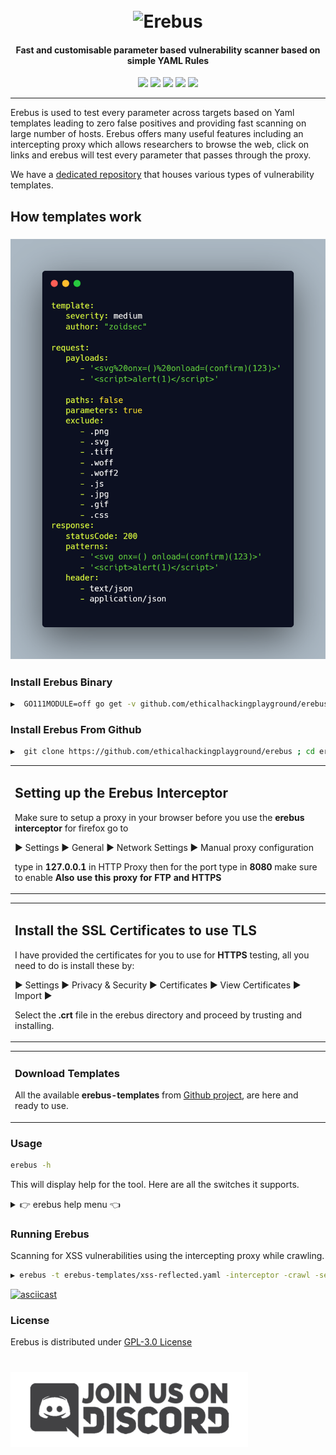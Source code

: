 <h1 align="center">
  <br>
<img src="https://images-wixmp-ed30a86b8c4ca887773594c2.wixmp.com/f/d06120c6-10fa-49a6-8e5a-6de6024c71b5/ddaf69q-cbe86b59-8049-40b6-96ca-bb1929a0b073.gif?token=eyJ0eXAiOiJKV1QiLCJhbGciOiJIUzI1NiJ9.eyJzdWIiOiJ1cm46YXBwOjdlMGQxODg5ODIyNjQzNzNhNWYwZDQxNWVhMGQyNmUwIiwiaXNzIjoidXJuOmFwcDo3ZTBkMTg4OTgyMjY0MzczYTVmMGQ0MTVlYTBkMjZlMCIsIm9iaiI6W1t7InBhdGgiOiJcL2ZcL2QwNjEyMGM2LTEwZmEtNDlhNi04ZTVhLTZkZTYwMjRjNzFiNVwvZGRhZjY5cS1jYmU4NmI1OS04MDQ5LTQwYjYtOTZjYS1iYjE5MjlhMGIwNzMuZ2lmIn1dXSwiYXVkIjpbInVybjpzZXJ2aWNlOmZpbGUuZG93bmxvYWQiXX0.n65EW1oBAX5Uc1gs3SvkpXvS-3Tc1uaP7BRVhSj04DE" width="200px" alt="Erebus">
</h1>

<h4 align="center">Fast and customisable parameter based vulnerability scanner based on simple YAML Rules</h4>


<p align="center">
<a href="https://goreportcard.com/report/github.com/ethicalhackingplayground/erebus"><img src="https://goreportcard.com/badge/github.com/ethicalhackingplayground/erebus"></a>
<a href="https://github.com/ethicalhackingplayground/erebus/issues"><img src="https://img.shields.io/badge/contributions-welcome-brightgreen.svg?style=flat"></a>
<a href="https://github.com/ethicalhackingplayground/erebus/releases"><img src="https://img.shields.io/github/release/ethicalhackingplayground/erebus"></a>
<a href="https://twitter.com/z0idsec"><img src="https://img.shields.io/twitter/follow/z0idsec.svg?logo=twitter"></a>
<a href="https://discord.gg/MQWCem5b"><img src="https://img.shields.io/discord/695645237418131507.svg?logo=discord"></a>
</p>

---

Erebus is used to test every parameter across targets based on Yaml templates leading to zero false positives and providing fast scanning on large number of hosts. Erebus offers many useful features including an intercepting proxy which allows researchers to browse the web, click on links and erebus will test every parameter that passes through the proxy.

We have a [dedicated repository](https://github.com/ethicalhackingplayground/erebus/tree/main/erebus-templates) that houses various types of vulnerability templates.



## How templates work


<h3 align="center">
  <img src="static/yaml.png" alt="yaml-templates-flow" width="700px"></a>
</h3>


### Install Erebus Binary

```sh
▶  GO111MODULE=off go get -v github.com/ethicalhackingplayground/erebus/erebus
```

### Install Erebus From Github

```sh
▶  git clone https://github.com/ethicalhackingplayground/erebus ; cd erebus/erebus ; go build ; sudo cp erebus /bin
```

<table>
<tr>
<td>  

## Setting up the Erebus Interceptor

Make sure to setup a proxy in your browser before you use the **erebus interceptor** for firefox go to 

▶ Settings ▶ General ▶ Network Settings ▶ Manual proxy configuration

type in **127.0.0.1** in HTTP Proxy then for the port type in **8080** make sure to enable **Also use this proxy for FTP and HTTPS**

</td>
</tr>
</table>

<table>
<tr>
<td> 

## Install the SSL Certificates to use TLS

I have provided the certificates for you to use for **HTTPS** testing, all you need to do is install these by:

▶ Settings ▶ Privacy & Security ▶ Certificates ▶ View Certificates ▶ Import ▶ 

Select the **.crt** file in the erebus directory and proceed by trusting and installing.

</td>
</tr>
</table>


<table>
<tr>
<td>  

### Download Templates

All the available **erebus-templates** from [Github project](https://github.com/ethicalhackingplayground/erebus/tree/main/erebus-templates), are here and ready to use.

</td>
</tr>
</table>


### Usage

```sh
erebus -h
```

This will display help for the tool. Here are all the switches it supports.

<details>
<summary> 👉 erebus help menu 👈</summary>

```
Usage of ./erebus:
  -burp-sitemap string
        scan burp xml sitemap (without base64 decoded)
  -c int
        the number of concurrent requsts (default 100)
  -crawl
        crawl through each intercepted request (default true)
  -depth int
        the crawl depth (default 5)
  -interceptor
        intercept the requests through the proxy and test each parameter
  -o string
        output results to a file
  -p string
        the port on which the interception proxy will listen on (default "8080")
  -scope string
        the scope for the proxy intercetor
  -secure
        determaines if the connection is secure or not
  -silent
        silent (only show vulnerable urls)
  -t string
        use the templates with all our yaml rules instead
  -tc string
        Use other tools by executing an os command (default "qsreplace")
```

</details>

### Running Erebus

Scanning for XSS vulnerabilities using the intercepting proxy while crawling.

```sh
▶ erebus -t erebus-templates/xss-reflected.yaml -interceptor -crawl -secure
```

[![asciicast](https://asciinema.org/a/424487.svg)](https://asciinema.org/a/424487)

### License

Erebus is distributed under [GPL-3.0 License](https://github.com/ethicalhackingplayground/erebus/blob/main/LICENSE)

<h1 align="left">
  <a href="https://discord.gg/MQWCem5b"><img src="static/Join-Discord.png" width="380" alt="Join Discord"></a>
</h1>
